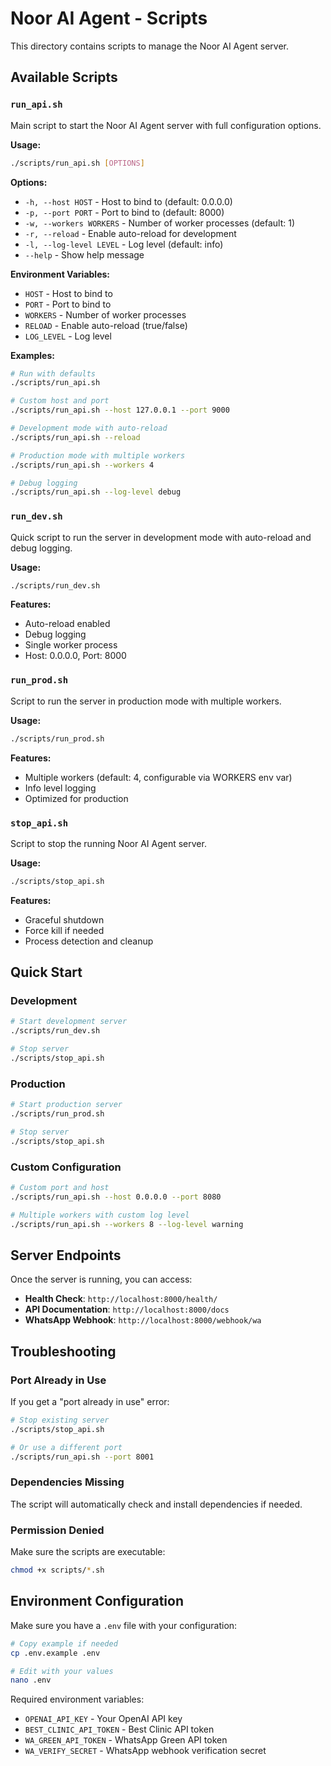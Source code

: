 # Noor AI Agent - Scripts

This directory contains scripts to manage the Noor AI Agent server.

## Available Scripts

### `run_api.sh`
Main script to start the Noor AI Agent server with full configuration options.

**Usage:**
```bash
./scripts/run_api.sh [OPTIONS]
```

**Options:**
- `-h, --host HOST` - Host to bind to (default: 0.0.0.0)
- `-p, --port PORT` - Port to bind to (default: 8000)
- `-w, --workers WORKERS` - Number of worker processes (default: 1)
- `-r, --reload` - Enable auto-reload for development
- `-l, --log-level LEVEL` - Log level (default: info)
- `--help` - Show help message

**Environment Variables:**
- `HOST` - Host to bind to
- `PORT` - Port to bind to
- `WORKERS` - Number of worker processes
- `RELOAD` - Enable auto-reload (true/false)
- `LOG_LEVEL` - Log level

**Examples:**
```bash
# Run with defaults
./scripts/run_api.sh

# Custom host and port
./scripts/run_api.sh --host 127.0.0.1 --port 9000

# Development mode with auto-reload
./scripts/run_api.sh --reload

# Production mode with multiple workers
./scripts/run_api.sh --workers 4

# Debug logging
./scripts/run_api.sh --log-level debug
```

### `run_dev.sh`
Quick script to run the server in development mode with auto-reload and debug logging.

**Usage:**
```bash
./scripts/run_dev.sh
```

**Features:**
- Auto-reload enabled
- Debug logging
- Single worker process
- Host: 0.0.0.0, Port: 8000

### `run_prod.sh`
Script to run the server in production mode with multiple workers.

**Usage:**
```bash
./scripts/run_prod.sh
```

**Features:**
- Multiple workers (default: 4, configurable via WORKERS env var)
- Info level logging
- Optimized for production

### `stop_api.sh`
Script to stop the running Noor AI Agent server.

**Usage:**
```bash
./scripts/stop_api.sh
```

**Features:**
- Graceful shutdown
- Force kill if needed
- Process detection and cleanup

## Quick Start

### Development
```bash
# Start development server
./scripts/run_dev.sh

# Stop server
./scripts/stop_api.sh
```

### Production
```bash
# Start production server
./scripts/run_prod.sh

# Stop server
./scripts/stop_api.sh
```

### Custom Configuration
```bash
# Custom port and host
./scripts/run_api.sh --host 0.0.0.0 --port 8080

# Multiple workers with custom log level
./scripts/run_api.sh --workers 8 --log-level warning
```

## Server Endpoints

Once the server is running, you can access:

- **Health Check**: `http://localhost:8000/health/`
- **API Documentation**: `http://localhost:8000/docs`
- **WhatsApp Webhook**: `http://localhost:8000/webhook/wa`

## Troubleshooting

### Port Already in Use
If you get a "port already in use" error:
```bash
# Stop existing server
./scripts/stop_api.sh

# Or use a different port
./scripts/run_api.sh --port 8001
```

### Dependencies Missing
The script will automatically check and install dependencies if needed.

### Permission Denied
Make sure the scripts are executable:
```bash
chmod +x scripts/*.sh
```

## Environment Configuration

Make sure you have a `.env` file with your configuration:
```bash
# Copy example if needed
cp .env.example .env

# Edit with your values
nano .env
```

Required environment variables:
- `OPENAI_API_KEY` - Your OpenAI API key
- `BEST_CLINIC_API_TOKEN` - Best Clinic API token
- `WA_GREEN_API_TOKEN` - WhatsApp Green API token
- `WA_VERIFY_SECRET` - WhatsApp webhook verification secret
